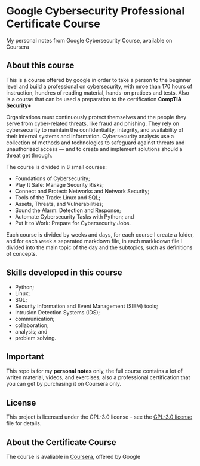 # Google Cybersecurity Professional Certificate Course

My personal notes from Google Cybersecurity Course, available on Coursera

## About this course

This is a course offered by google in order to take a person to the beginner level and build a professional on cybersecurity, with mroe than 170 hours of instruction, hundres of reading material, hands-on pratices and tests. Also is a course that can be used a preparation to the certification **CompTIA Security+**

Organizations must continuously protect themselves and the people they serve from cyber-related threats, like fraud and phishing. They rely on cybersecurity to maintain the confidentiality, integrity, and availability of their internal systems and information. Cybersecurity analysts use a collection of methods and technologies to safeguard against threats and unauthorized access — and to create and implement solutions should a threat get through.

The course is divided in 8 small courses:
- Foundations of Cybersecurity;
- Play It Safe: Manage Security Risks;
- Connect and Protect: Networks and Network Security;
- Tools of the Trade: Linux and SQL;
- Assets, Threats, and Vulnerabilities;
- Sound the Alarm: Detection and Response;
- Automate Cybersecurity Tasks with Python; and
- Put It to Work: Prepare for Cybersecurity Jobs.

Each course is divided by weeks and days, for each course I create a folder, and for each week a separated markdown file, in each markkdown file I divided into the main topic of the day and the subtopics, such as definitions of concepts.

## Skills developed in this course

- Python;
- Linux;
- SQL;
- Security Information and Event Management (SIEM) tools;
- Intrusion Detection Systems (IDS);
- communication;
- collaboration;
- analysis; and
- problem solving.

## Important

This repo is for my **personal notes** only, the full course contains a lot of writen material, videos, and exercises, also a professional certification that you can get by purchasing it on Coursera only.

## License

This project is licensed under the GPL-3.0 license - see the [GPL-3.0 license](LICENSE) file for details.

## About the Certificate Course

The course is avaliable in [Coursera](https://www.coursera.org/professional-certificates/google-cybersecurity), offered by Google
